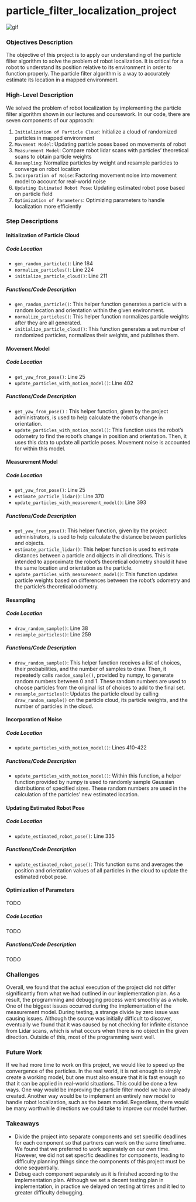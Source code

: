 # particle_filter_localization_project
![gif](particle_filter.gif)

### Objectives Description
The objective of this project is to apply our understanding of the particle filter algorithm to solve the problem of robot localization.  It is critical for a robot to understand its position relative to its environment in order to function properly.  The particle filter algorithm is a way to accurately estimate its location in a mapped environment.

### High-Level Description
We solved the problem of robot localization by implementing the particle filter algorithm shown in our lectures and coursework.  In our code, there are seven components of our approach:
1. `Initialization of Particle Cloud`: Initialize a cloud of randomized particles in mapped environment
2. `Movement Model`: Updating particle poses based on movements of robot
3. `Measurement Model`: Compare robot lidar scans with particles’ theoretical scans to obtain particle weights
4. `Resampling`: Normalize particles by weight and resample particles to converge on robot location
5. `Incorporation of Noise`: Factoring movement noise into movement model to account for real-world noise
6. `Updating Estimated Robot Pose`: Updating estimated robot pose based on particle field
7. `Optimization of Parameters`: Optimizing parameters to handle localization more efficiently

### Step Descriptions
#### Initialization of Particle Cloud
##### Code Location
* `gen_random_particle()`: Line 184
* `normalize_particles()`: Line 224
* `initialize_particle_cloud()`: Line 211
##### Functions/Code Description
* `gen_random_particle()`: This helper function generates a particle with a random location and orientation within the given environment.
* `normalize_particles()`: This helper function normalizes particle weights after they are all generated.
* `initialize_particle_cloud()`: This function generates a set number of randomized particles, normalizes their weights, and publishes them.

#### Movement Model
##### Code Location
* `get_yaw_from_pose()`: Line 25
* `update_particles_with_motion_model()`: Line 402
##### Functions/Code Description
* `get_yaw_from_pose()` : This helper function, given by the project administrators, is used to help calculate the robot’s change in orientation.
* `update_particles_with_motion_model()`: This function uses the robot’s odometry to find the robot’s change in position and orientation.  Then, it uses this data to update all particle poses.  Movement noise is accounted for within this model.  

#### Measurement Model
##### Code Location
* `get_yaw_from_pose()`: Line 25
* `estimate_particle_lidar()`: Line 370
* `update_particles_with_measurement_model()`: Line 393
##### Functions/Code Description
* `get_yaw_from_pose()`: This helper function, given by the project administrators, is used to help calculate the distance between particles and objects.
* `estimate_particle_lidar()`: This helper function is used to estimate distances between a particle and objects in all directions.  This is intended to approximate the robot’s theoretical odometry should it have the same location and orientation as the particle.
* `update_particles_with_measurement_model()`: This function updates particle weights based on differences between the robot’s odometry and the particle’s theoretical odometry.

#### Resampling
##### Code Location
* `draw_random_sample()`: Line 38
* `resample_particles()`: Line 259
##### Functions/Code Description
* `draw_random_sample()`: This helper function receives a list of choices, their probabilities, and the number of samples to draw.  Then, it repeatedly calls `random_sample()`, provided by numpy, to generate random numbers between 0 and 1.  These random numbers are used to choose particles from the original list of choices to add to the final set.
* `resample_particles()`: Updates the particle cloud by calling `draw_random_sample()` on the particle cloud, its particle weights, and the number of particles in the cloud.

#### Incorporation of Noise
##### Code Location
* `update_particles_with_motion_model()`: Lines 410-422
##### Functions/Code Description
* `update_particles_with_motion_model()`: Within this function, a helper function provided by numpy is used to randomly sample Gaussian distributions of specified sizes.  These random numbers are used in the calculation of the particles’ new estimated location.

#### Updating Estimated Robot Pose
##### Code Location
* `update_estimated_robot_pose()`: Line 335
##### Functions/Code Description
* `update_estimated_robot_pose()`: This function sums and averages the position and orientation values of all particles in the cloud to update the estimated robot pose.

#### Optimization of Parameters
TODO
##### Code Location
TODO
##### Functions/Code Description
TODO

### Challenges
Overall, we found that the actual execution of the project did not differ significantly from what we had outlined in our implementation plan.  As a result, the programming and debugging process went smoothly as a whole.  One of the biggest issues occurred during the implementation of the measurement model.  During testing, a strange divide by zero issue was causing issues.  Although the source was initially difficult to discover, eventually we found that it was caused by not checking for infinite distance from Lidar scans, which is what occurs when there is no object in the given direction.  Outside of this, most of the programming went well.


### Future Work
If we had more time to work on this project, we would like to speed up the convergence of the particles.  In the real world, it is not enough to simply create a working model, but one must also ensure that it is fast enough so that it can be applied in real-world situations.  This could be done a few ways.  One way would be improving the particle filter model we have already created.  Another way would be to implement an entirely new model to handle robot localization, such as the beam model.  Regardless, there would be many worthwhile directions we could take to improve our model further.

### Takeaways
* Divide the project into separate components and set specific deadlines for each component so that partners can work on the same timeframe.  We found that we preferred to work separately on our own time.  However, we did not set specific deadlines for components, leading to difficulty planning things since the components of this project must be done sequentially.
* Debug each component separately as it is finished according to the implementation plan.  Although we set a decent testing plan in implementation, in practice we delayed on testing at times and it led to greater difficulty debugging.
